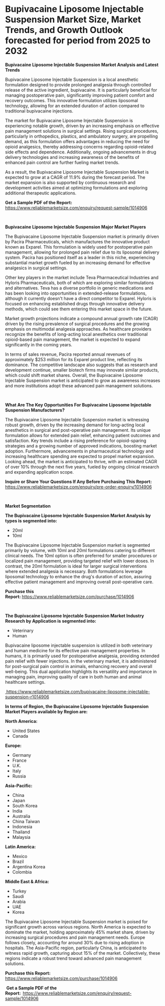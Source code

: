 <p><h1>Bupivacaine Liposome Injectable Suspension Market Size, Market Trends, and Growth Outlook forecasted for period from 2025 to 2032</h1></p><p><strong>Bupivacaine Liposome Injectable Suspension Market Analysis and Latest Trends</strong></p>
<p><p>Bupivacaine Liposome Injectable Suspension is a local anesthetic formulation designed to provide prolonged analgesia through controlled release of the active ingredient, bupivacaine. It is particularly beneficial for managing postoperative pain, significantly improving patient comfort and recovery outcomes. This innovative formulation utilizes liposomal technology, allowing for an extended duration of action compared to traditional bupivacaine injections.</p><p>The market for Bupivacaine Liposome Injectable Suspension is experiencing notable growth, driven by an increasing emphasis on effective pain management solutions in surgical settings. Rising surgical procedures, particularly in orthopedics, plastics, and ambulatory surgery, are propelling demand, as this formulation offers advantages in reducing the need for opioid analgesics, thereby addressing concerns regarding opioid-related side effects and dependence. Additionally, ongoing advancements in drug delivery technologies and increasing awareness of the benefits of enhanced pain control are further fueling market trends.</p><p>As a result, the Bupivacaine Liposome Injectable Suspension Market is expected to grow at a CAGR of 11.9% during the forecast period. The market expansion is also supported by continuous research and development activities aimed at optimizing formulations and exploring additional therapeutic applications.</p></p>
<p><strong>Get a Sample PDF of the Report:&nbsp;</strong> <a href="https://www.reliablemarketsize.com/enquiry/request-sample/1014906?utm_campaign=3016&utm_medium=2&utm_source=Github&utm_content=ia&utm_term=17042025&utm_id=bupivacaine-liposome-injectable-suspension">https://www.reliablemarketsize.com/enquiry/request-sample/1014906</a></p>
<p>&nbsp;</p>
<p><strong>Bupivacaine Liposome Injectable Suspension Major Market Players</strong></p>
<p><p>The Bupivacaine Liposome Injectable Suspension market is primarily driven by Pacira Pharmaceuticals, which manufactures the innovative product known as Exparel. This formulation is widely used for postoperative pain management, allowing for prolonged pain relief due to its liposomal delivery system. Pacira has positioned itself as a leader in this niche, experiencing substantial market growth fueled by an increasing demand for effective analgesics in surgical settings.</p><p>Other key players in the market include Teva Pharmaceutical Industries and Hyloris Pharmaceuticals, both of which are exploring similar formulations and alternatives. Teva has a diverse portfolio in generic medications and has been looking into opportunities in extended-release formulations, although it currently doesn't have a direct competitor to Exparel. Hyloris is focused on enhancing established drugs through innovative delivery methods, which could see them entering this market space in the future.</p><p>Market growth projections indicate a compound annual growth rate (CAGR) driven by the rising prevalence of surgical procedures and the growing emphasis on multimodal analgesia approaches. As healthcare providers recognize the benefits of long-acting local anesthetics over traditional opioid-based pain management, the market is expected to expand significantly in the coming years.</p><p>In terms of sales revenue, Pacira reported annual revenues of approximately $253 million for its Exparel product line, reflecting its dominance. The competitive landscape also suggests that as research and development continue, smaller biotech firms may innovate similar products, which could shift market shares. Overall, the Bupivacaine Liposome Injectable Suspension market is anticipated to grow as awareness increases and more institutions adopt these advanced pain management solutions.</p></p>
<p>&nbsp;</p>
<p><strong>What Are The Key Opportunities For Bupivacaine Liposome Injectable Suspension Manufacturers?</strong></p>
<p><p>The Bupivacaine Liposome Injectable Suspension market is witnessing robust growth, driven by the increasing demand for long-acting local anesthetics in surgical and post-operative pain management. Its unique formulation allows for extended pain relief, enhancing patient outcomes and satisfaction. Key trends include a rising preference for opioid-sparing strategies and a growing number of approved indications, boosting market adoption. Furthermore, advancements in pharmaceutical technology and increasing healthcare spending are expected to propel market expansion. Looking ahead, the market is anticipated to thrive, with an estimated CAGR of over 10% through the next five years, fueled by ongoing clinical research and expanding application scope.</p></p>
<p><strong>Inquire or Share Your Questions If Any Before Purchasing This Report:</strong> <a href="https://www.reliablemarketsize.com/enquiry/pre-order-enquiry/1014906?utm_campaign=3016&utm_medium=2&utm_source=Github&utm_content=ia&utm_term=17042025&utm_id=bupivacaine-liposome-injectable-suspension">https://www.reliablemarketsize.com/enquiry/pre-order-enquiry/1014906</a></p>
<p>&nbsp;</p>
<p><strong>Market Segmentation</strong></p>
<p><strong>The Bupivacaine Liposome Injectable Suspension Market Analysis by types is segmented into:</strong></p>
<p><ul><li>20ml</li><li>10ml</li></ul></p>
<p><p>The Bupivacaine Liposome Injectable Suspension market is segmented primarily by volume, with 10ml and 20ml formulations catering to different clinical needs. The 10ml option is often preferred for smaller procedures or localized pain management, providing targeted relief with lower doses. In contrast, the 20ml formulation is ideal for larger surgical interventions where extended analgesia is necessary. Both formulations leverage liposomal technology to enhance the drug's duration of action, assuring effective patient management and improving overall post-operative care.</p></p>
<p><strong>Purchase this Report:&nbsp;</strong><a href="https://www.reliablemarketsize.com/purchase/1014906?utm_campaign=3016&utm_medium=2&utm_source=Github&utm_content=ia&utm_term=17042025&utm_id=bupivacaine-liposome-injectable-suspension">https://www.reliablemarketsize.com/purchase/1014906</a></p>
<p>&nbsp;</p>
<p><strong>The Bupivacaine Liposome Injectable Suspension Market Industry Research by Application is segmented into:</strong></p>
<p><ul><li>Veterinary</li><li>Human</li></ul></p>
<p><p>Bupivacaine liposome injectable suspension is utilized in both veterinary and human medicine for its effective pain management properties. In humans, it is primarily used for postoperative analgesia, providing extended pain relief with fewer injections. In the veterinary market, it is administered for post-surgical pain control in animals, enhancing recovery and overall well-being. This dual application highlights its versatility and importance in managing pain, improving quality of care in both human and animal healthcare settings.</p></p>
<p><a href="https://www.reliablemarketsize.com/bupivacaine-liposome-injectable-suspension-r1014906?utm_campaign=3016&utm_medium=2&utm_source=Github&utm_content=ia&utm_term=17042025&utm_id=bupivacaine-liposome-injectable-suspension">&nbsp;https://www.reliablemarketsize.com/bupivacaine-liposome-injectable-suspension-r1014906</a></p>
<p><strong>In terms of Region, the Bupivacaine Liposome Injectable Suspension Market Players available by Region are:</strong></p>
<p>
    <p> <strong> North America: </strong>
        <ul>
            <li>United States</li>
            <li>Canada</li>
        </ul>
        </p> 
    <p> <strong> Europe: </strong>
        <ul>
            <li>Germany</li>
            <li>France</li>
            <li>U.K.</li>
            <li>Italy</li>
            <li>Russia</li>
        </ul>
        </p> 
    <p> <strong> Asia-Pacific: </strong>
        <ul>
            <li>China</li>
            <li>Japan</li>
            <li>South Korea</li>
            <li>India</li>
            <li>Australia</li>
            <li>China Taiwan</li>
            <li>Indonesia</li>
            <li>Thailand</li>
            <li>Malaysia</li>
        </ul>
        </p> 
    <p> <strong> Latin America: </strong>
        <ul>
            <li>Mexico</li>
            <li>Brazil</li>
            <li>Argentina Korea</li>
            <li>Colombia</li>
        </ul>
        </p> 
    <p> <strong> Middle East & Africa: </strong>
        <ul>
            <li>Turkey</li>
            <li>Saudi</li>
            <li>Arabia</li>
            <li>UAE</li>
            <li>Korea</li>
        </ul>
    </p>
    </p>
<p><p>The Bupivacaine Liposome Injectable Suspension market is poised for significant growth across various regions. North America is expected to dominate the market, holding approximately 45% market share, driven by increasing surgical procedures and pain management needs. Europe follows closely, accounting for around 30% due to rising adoption in hospitals. The Asia-Pacific region, particularly China, is anticipated to witness rapid growth, capturing about 15% of the market. Collectively, these regions indicate a robust trend toward advanced pain management solutions.</p></p>
<p><strong>Purchase this Report: </strong><a href="https://www.reliablemarketsize.com/purchase/1014906?utm_campaign=3016&utm_medium=2&utm_source=Github&utm_content=ia&utm_term=17042025&utm_id=bupivacaine-liposome-injectable-suspension">https://www.reliablemarketsize.com/purchase/1014906</a></p>
<p>&nbsp;<strong>Get a Sample PDF of the Report:&nbsp;&nbsp;</strong><a href="https://www.reliablemarketsize.com/enquiry/request-sample/1014906?utm_campaign=3016&utm_medium=2&utm_source=Github&utm_content=ia&utm_term=17042025&utm_id=bupivacaine-liposome-injectable-suspension">https://www.reliablemarketsize.com/enquiry/request-sample/1014906</a></p>
<p><strong></strong></p>
<p><p></p><p></p><p></p></p>